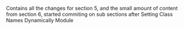 Contains all the changes for section 5, and the small amount of content from section 6, started commiting on sub sections after Setting Class Names Dynamically Module
